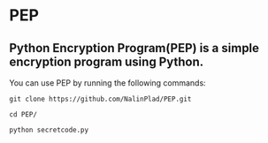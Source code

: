# PEP
## Python Encryption Program(PEP) is a simple encryption program using Python.

You can use PEP by running the following commands:


```
git clone https://github.com/NalinPlad/PEP.git

cd PEP/

python secretcode.py

```

